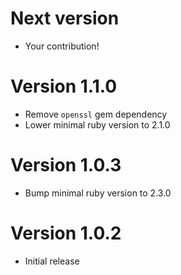 # Next version
- Your contribution!

# Version 1.1.0
- Remove `openssl` gem dependency
- Lower minimal ruby version to 2.1.0

# Version 1.0.3
- Bump minimal ruby version to 2.3.0

# Version 1.0.2
- Initial release
